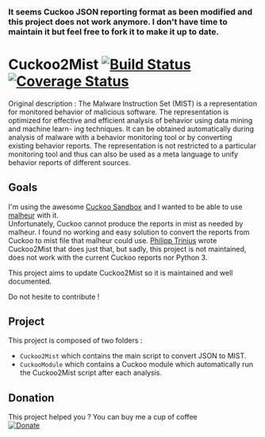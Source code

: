 ### It seems Cuckoo JSON reporting format as been modified and this project does not work anymore. I don't have time to maintain it but feel free to fork it to make it up to date.

# Cuckoo2Mist [![Build Status](https://travis-ci.org/M-Gregoire/Cuckoo2Mist.svg?branch=master)](https://travis-ci.org/M-Gregoire/Cuckoo2Mist) [![Coverage Status](https://coveralls.io/repos/github/M-Gregoire/Cuckoo2Mist/badge.svg?branch=master)](https://coveralls.io/github/M-Gregoire/Cuckoo2Mist?branch=master)

Original description : The Malware Instruction Set (MIST) is a representation for monitored behavior of malicious software. The representation is optimized for effective and efficient analysis of behavior using data mining and machine learn- ing techniques. It can be obtained automatically during analysis of malware with a behavior monitoring tool or by converting existing behavior reports. The representation is not restricted to a particular monitoring tool and thus can also be used as a meta language to unify behavior reports of different sources.

## Goals

I'm using the awesome [Cuckoo Sandbox](https://cuckoosandbox.org) and I wanted to be able to use [malheur](http://www.mlsec.org/malheur) with it.  
Unfortunately, Cuckoo cannot produce the reports in mist as needed by malheur. I found no working and easy solution to convert the reports from Cuckoo to mist file that malheur could use. [Philipp Trinius](https://sourceforge.net/u/trinius/profile/) wrote Cuckoo2Mist that does just that, but sadly, this project is not maintained, does not work with the current Cuckoo reports nor Python 3.  

This project aims to update Cuckoo2Mist so it is maintained and well documented.  

Do not hesite to contribute !  

## Project

This project is composed of two folders :
- `Cuckoo2Mist` which contains the main script to convert JSON to MIST.
- `CuckooModule` which contains a Cuckoo module which automatically run the Cuckoo2Mist script after each analysis.

## Donation

This project helped you ? You can buy me a cup of coffee  
[![Donate](https://img.shields.io/badge/Donate-PayPal-green.svg)](https://www.paypal.com/cgi-bin/webscr?cmd=_s-xclick&hosted_button_id=EWHGT3M9899J6)
